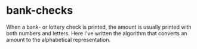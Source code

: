 # bank-checks
When a bank- or lottery check is printed, the amount is usually printed with both numbers and letters. Here I've written the algorithm that converts an amount to the alphabetical representation.
